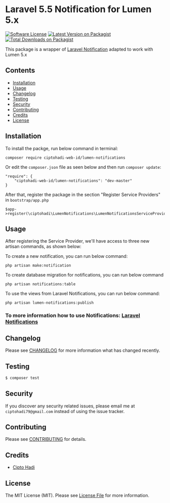 # Laravel 5.5 Notification for Lumen 5.x #

[![Software License](https://img.shields.io/badge/license-MIT-brightgreen.svg?style=flat-square)](LICENSE.md)
[![Latest Version on Packagist](https://img.shields.io/packagist/v/ciptohadi-web-id/lumen-notifications.svg?style=flat-square)](https://packagist.org/packages/ciptohadi-web-id/lumen-notifications)
[![Total Downloads on Packagist](https://img.shields.io/packagist/dt/ciptohadi-web-id/lumen-notifications.svg?style=flat-square)](https://packagist.org/packages/ciptohadi-web-id/lumen-notifications)

This package is a wrapper of [Laravel Notification](https://laravel.com/docs/5.3/notifications) adapted to work with Lumen 5.x

## Contents

- [Installation](#installation)
- [Usage](#usage)
- [Changelog](#changelog)
- [Testing](#testing)
- [Security](#security)
- [Contributing](#contributing)
- [Credits](#credits)
- [License](#license)

## Installation ##

To install the packge, run below command in terminal:

	composer require ciptohadi-web-id/lumen-notifications
	
Or edit the `composer.json` file as seen below and then run `composer update`:

	"require": {
    	"ciptohadi-web-id/lumen-notifications": "dev-master"
    }

After that, register the package in the section "Register Service Providers" in `bootstrap/app.php`

	$app->register(\ciptohadi\LumenNotifications\LumenNotificationsServiceProvider::class);
	

## Usage

After registering the Service Provider, we'll have access to three new artisan commands, as shown below:

To create a new notification, you can run below command:
 
	php artisan make:notification
	
To create database migration for notifications, you can run below command
 
	php artisan notifications:table
	

To use the views from Laravel Notifications, you can run below command:

	php artisan lumen-notifications:publish
	
### To more information how to use Notifications: [Laravel Notifications](https://laravel.com/docs/5.5/notifications) ###

## Changelog

Please see [CHANGELOG](CHANGELOG.md) for more information what has changed recently.

## Testing

``` bash
$ composer test
```

## Security

If you discover any security related issues, please email me at `ciptohadi79@gmail.com` instead of using the issue tracker.

## Contributing

Please see [CONTRIBUTING](CONTRIBUTING.md) for details.

## Credits

- [Cipto Hadi](https://github.com/ciptohadi-web-id)

## License

The MIT License (MIT). Please see [License File](LICENSE.md) for more information.